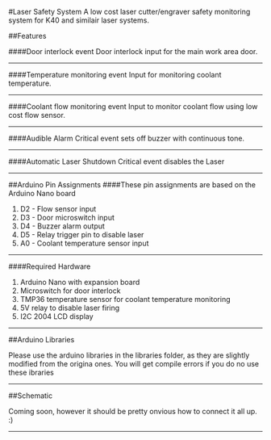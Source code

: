 #Laser Safety System
A low cost laser cutter/engraver safety monitoring system for K40 and similair laser systems.

##Features

####Door interlock event
Door interlock input for the main work area door.
***
####Temperature monitoring event
Input for monitoring coolant temperature.
***
####Coolant flow monitoring event
Input to monitor coolant flow using low cost flow sensor.
***
####Audible Alarm
Critical event sets off buzzer with continuous tone.
***

####Automatic Laser Shutdown
Critical event disables the Laser
***
##Arduino Pin Assignments
####These pin assignments are based on the Arduino Nano board
  
  1. D2 - Flow sensor input
  2. D3 - Door microswitch input
  3. D4 - Buzzer alarm output
  4. D5 - Relay trigger pin to disable laser
  5. A0 - Coolant temperature sensor input

***
####Required Hardware
  1. Arduino Nano with expansion board
  2. Microswitch for door interlock
  3. TMP36 temperature sensor for coolant temperature monitoring
  4. 5V relay to disable laser firing
  5. I2C 2004 LCD display

***

##Arduino Libraries

Please use the arduino libraries in the libraries folder, as they are slightly modified from the origina ones. You will get compile errors if you do no use these ibraries

***

##Schematic

Coming soon, however it should be pretty onvious how to connect it all up. :)

***
